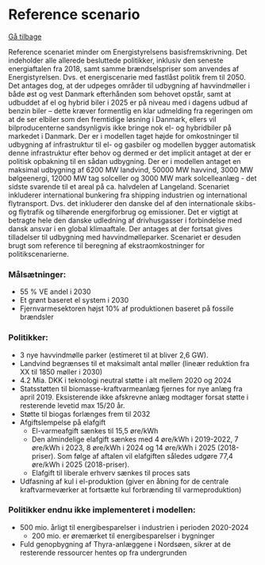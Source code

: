 <a name="reference"></a>
# Reference scenario
[Gå tilbage](#scenariebeskrivelser)

Reference scenariet minder om Energistyrelsens basisfremskrivning. Det indeholder alle allerede besluttede politikker, inklusiv den seneste energiaftalen fra 2018, samt samme brændselspriser som anvendes af Energistyrelsen. Dvs. et energiscenarie med fastlåst politik frem til 2050. Det antages dog, at der udpeges områder til udbygning af havvindmøller i både øst og vest Danmark efterhånden som behovet opstår, samt at udbuddet af el og hybrid biler i 2025 er på niveau med i dagens udbud af benzin biler – dette kræver formentlig en klar udmelding fra regeringen om at de ser elbiler som den fremtidige løsning i Danmark, ellers vil bilproducenterne sandsynligvis ikke bringe nok el- og hybridbiler på markedet i Danmark. Der er i modellen taget højde for omkostninger til udbygning af infrastruktur til el- og gasbiler og modellen bygger automatisk denne infrastruktur efter behov og dermed er det implicit antaget at der er politisk opbakning til en sådan udbygning. Der er i modellen antaget en maksimal udbygning af 6200 MW landvind, 50000 MW havvind, 3000 MW bølgeenergi, 12000 MW tag solceller og 3000 MW mark solcelleanlæg - det sidste svarende til et areal på ca. halvdelen af Langeland. Scenariet inkluderer international bunkering fra shipping industrien og international flytransport. Dvs. det inkluderer den danske del af den internationale skibs- og flytrafik og tilhørende energiforbrug og emissioner. Det er vigtigt at betragte hele den danske udledning af drivhusgasser i forbindelse med dansk ansvar i en global klimaaftale. Der antages at der fortsat gives tilladelser til udbygning med havvindmølleparker. Scenariet er desuden brugt som reference til beregning af ekstraomkostninger for politikscenarierne.

### Målsætninger:
- 55 % VE andel i 2030
- Et grønt baseret el system i 2030
- Fjernvarmesektoren højst 10% af produktionen baseret på fossile brændsler

### Politikker:
- 3 nye havvindmølle parker (estimeret til at bliver 2,6 GW).
- Landvind begrænses til et maksimalt antal møller (lineær reduktion fra XX til 1850 møller i 2030)
- 4.2 Mia. DKK i teknologi neutral støtte i alt mellem 2020 og 2024
- Statsstøtten til biomasse-kraftvarmeanlæg fjernes for nye anlæg fra april 2019. Eksisterende ikke afskrevne anlæg modtager forsat støtte i resterende levetid max 15/20 år.
- Støtte til biogas forlænges frem til 2032
- Afgiftslempelse på elafgift
  * El-varmeafgift sænkes til 15,5 øre/kWh
  * Den almindelige elafgift sænkes med 4 øre/kWh i 2019-2022, 7 øre/kWh i 2023, 8 øre/kWh i 2024 og 14 øre/kWh i 2025 (2018-priser). Som følge af aftalen vil elafgiften således udgøre 77,4 øre/kWh i 2025 (2018-priser).
  * Elafgift til liberale erhverv sænkes til proces sats
- Udfasning af kul i el-produktion (giver en åbning for de centrale kraftvarmeværker at fortsætte kul forbrænding til varmeproduktion)

### Politikker endnu ikke implementeret i modellen:
- 500 mio. årligt til energibesparelser i industrien i perioden 2020-2024
  * 200 mio. er øremærket til energibesparelser i bygninger
- Fuld genopbygning af Thyra-anlæggene i Nordsøen, sikrer at de resterende ressourcer hentes op fra undergrunden
